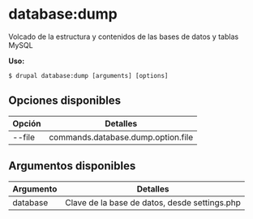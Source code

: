 # database:dump
Volcado de la estructura y contenidos de las bases de datos y tablas MySQL

**Uso:**
```
$ drupal database:dump [arguments] [options]
```

## Opciones disponibles
Opción | Detalles
-------|-------------
--file | commands.database.dump.option.file

## Argumentos disponibles
Argumento | Detalles
---------|-------------
database | Clave de la base de datos, desde settings.php
